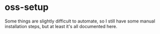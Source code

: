 
# oss-setup

Some things are slightly difficult to automate,
so I still have some manual installation steps,
but at least it's all documented here.
